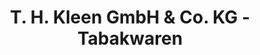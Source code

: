 ---
title: "T. H. Kleen GmbH & Co. KG - Tabakwaren"
url: /borken/t-h-kleen-gmbh-und-co-kg-tabakwaren/
shop: Kiosk
---